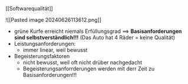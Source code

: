 [[Softwarequalität]]

![[Pasted image 20240626113612.png]]

- grüne Kurfe erreicht niemals Erfüllungsgrad
	==> **Basisanforderungen sind selbstverständlich!!!** (Das Auto hat 4 Räder = keine Qualität)
- Leistungsanforderungen:
	- immer linear, weil bewusst
- Begeisterungsfaktoren
	- nicht bewusst, weil oft nicht drüber nachgedacht
	- Begeisterungsanforrderungen werden mit derr Zeit zu Basisanforderungen!!!